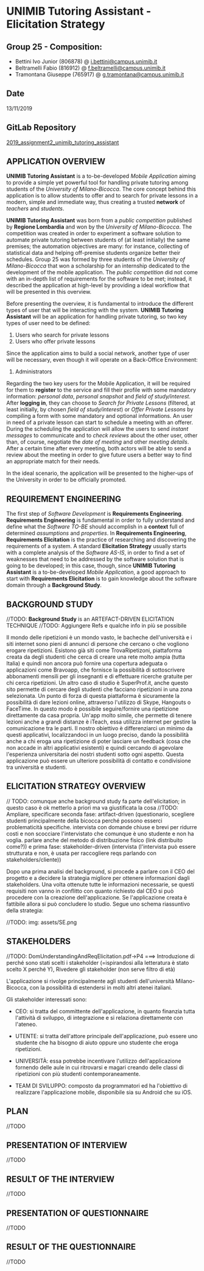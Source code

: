 # **UNIMIB Tutoring Assistant - Elicitation Strategy**


## **Group 25 - Composition:** 

* Bettini Ivo Junior (806878) @ i.bettini@campus.unimib.it
* Beltramelli Fabio (816912) @ f.beltramelli@campus.unimib.it
* Tramontana Giuseppe (765917) @ g.tramontana@campus.unimib.it

## **Date**
13/11/2019

## **GitLab Repository**
[2019_assignment2_unimib_tutoring_assistant](https://gitlab.com/i.bettini/2019_assignment2_unimib_tutoring_assistant)

## **APPLICATION OVERVIEW**

**UNIMIB Tutoring Assistant** is a to-be-developed _Mobile Application_ aiming to provide a simple yet powerful tool for handling private tutoring among students of the _University of Milano-Bicocca_.
The core concept behind this application is to allow students to offer and to search for private lessons in a modern, simple and immediate way, thus creating a trusted **network** of _teachers_ and _students_.

**UNIMIB Tutoring Assistant** was born from a _public competition_ published by **Regione Lombardia** and won by the _University of Milano-Bicocca_. The competition was created in order to experiment a software solution to automate private tutoring between students of (at least initially) the same premises; the automation objectives are many: for instance, collecting of statistical data and helping off-premise students organize better their schedules.
Group 25 was formed by three students of the _University of Milano-Bicocca_ that won a scholarship for an internship dedicated to the development of the mobile application.
The _public competition_ did not come with an in-depth list of requirements for the software to be met; instead, it described the application at high-level by providing a ideal workflow that will be presented in this overview.

Before presenting the overview, it is fundamental to introduce the different types of user that will be interacting with the system.
**UNIMIB Tutoring Assistant** will be an application for handling private tutoring, so two key types of user need to be defined:
1. Users who search for private lessons
2. Users who offer private lessons

Since the application aims to build a social network, another type of user will be necessary, even though it will operate on a Back-Office Environment:
1. Administrators

Regarding the two key users for the Mobile Application, it will be required for them to **register** to the service and fill their profile with some mandatory information: _personal data_, _personal snapshot_ and _field of study/interest_.
After **logging in**, they can choose to _Search for Private Lessons_ (filtered, at least initially, by chosen _field of study/interest_) or _Offer Private Lessons_ by compiling a form with some mandatory and optional informations.
An user in need of a private lesson can start to schedule a meeting with an offerer. During the scheduling the application will allow the users to send _instant messages_ to communicate and to _check reviews_ about the other user, other than, of course, negotiate the _date of meeting_ and other _meeting details_.
After a certain time after every meeting, both actors will be able to send a review about the meeting in order to give future users a better way to find an appropriate match for their needs.

In the ideal scenario, the application will be presented to the higher-ups of the University in order to be officially promoted.

## **REQUIREMENT ENGINEERING**

The first step of _Software Development_ is **Requirements Engineering**. **Requirements Engineering** is fundamental in order to fully understand and define what the _Software TO-BE_ should accomplish in a **context** full of determined _assumptions_ and _properties_.
In **Requirements Engineering**, **Requirements Elicitation** is the practice of researching and discovering the requirements of a system.
A standard **Elicitation Strategy** usually starts with a complete analysis of the _Software AS-IS_, in order to find a set of weaknesses that need to be addressed by the software solution that is going to be developed; in this case, though, since **UNIMIB Tutoring Assistant** is a to-be-developed _Mobile Application_, a good approach to start with **Requirements Elicitation** is to gain knowledge about the software domain through a **Background Study**.

## **BACKGROUND STUDY**

//TODO: **Background Study** is an ARTEFACT-DRIVEN ELICITATION TECHNIQUE
//TODO: Aggiungere Refs e qualche info in più se possibile

Il mondo delle ripetizioni è un mondo vasto, le bacheche dell'università e i siti internet sono pieni di annunci di persone che cercano o che vogliono erogare ripetizioni. 
Esistono già siti come TrovaRipetizoni, piattaforma creata da degli studenti che cerca di creare una rete molto ampia (tutta Italia) e quindi non ancora può fornire una copertura adeguata o applicazioni come Bravoapp, che fornisce la possibilità di sottoscrivere abbonamenti mensili per gli insegnanti e di effettuare ricerche gratuite per chi cerca ripetizioni.
Un altro caso di studio è SuperProf.it, anche questo sito permette di cercare degli studenti che facciano ripetizioni in una zona selezionata. Un punto di forza di questa piattaforma è sicuramente la possibilità di dare lezioni online, attraverso l'utilizzo di Skype, Hangouts o FaceTime. In questo modo è possibile seguire/fornire una ripetizione direttamente da casa propria. 
Un'app molto simile, che permette di tenere lezioni anche a grandi distanze è iTeach, essa utilizza internet per gestire la comunicazione tra le parti.
Il nostro obiettivo è differenziarci un minimo da questi applicativi, localizzandoci in un luogo preciso, dando la possibilità anche a chi eroga una ripetizione di poter lasciare un feedback (cosa che non accade in altri applicativi esistenti) e quindi cercando di agevolare l'esperienza universitaria dei nostri studenti sotto ogni aspetto.
Questa applicazione può essere un ulteriore possibilità di contatto e condivisione tra università e studenti.

## **ELICITATION STRATEGY OVERVIEW**

// TODO: comunque anche background study fa parte dell'elicitation; in questo caso è ok metterlo a priori ma va giustificata la cosa
//TODO: Ampliare, specificare seconda fase: artifact-driven (questionario, scegliere studenti principalmente della bicocca perché possono esserci problematicità specifiche. intervista con domande chiuse e brevi per ridurre costi e non scocciare l'intervistato che comunque è uno studente e non ha voglia. parlare anche del metodo di distribuzione fisico (link distribuito come?)) e prima fase: stakeholder-driven (intervista (l'intervista può essere strutturata e non, è usata per raccogliere reqs parlando con stakeholders/cliente))

Dopo una prima analisi del background, si procede a parlare con il CEO del progetto e a decidere la strategia migliore per ottenere informazioni dagli stakeholders. 
Una volta ottenute tutte le informazioni necessarie, se questi requisiti non vanno in conflitto con quanto richiesto dal CEO si può procedere con la creazione dell'applicazione.
Se l'applicazione creata è fattibile allora si può concludere lo studio.
Segue uno schema riassuntivo della strategia:

//TODO: img: assets/SE.png

## **STAKEHOLDERS**

//TODO: DomUnderstandingAndReqElicitation.pdf->P4 ===> Introduzione di perché sono stati scelti i stakeholder (=ispirandosi alla letteratura è stato scelto X perché Y), Rivedere gli stakeholder (non serve filtro di età)

L'applicazione si rivolge principalmente agli studenti dell'università Milano-Bicocca, con la possibilità di estendersi in molti altri atenei italiani.

Gli stakeholder interessati sono:

* CEO: si tratta del committente dell'applicazione, in quanto finanzia tutta l'attività di sviluppo, di integrazione e si relaziona direttamente con l'ateneo.

* UTENTE: si tratta dell'attore principale dell'applicazione, può essere uno studente che ha bisogno di aiuto oppure uno studente che eroga ripetizioni.

* UNIVERSITÀ: essa potrebbe incentivare l'utilizzo dell'applicazione fornendo delle aule in cui ritrovarsi e magari creando delle classi di ripetizioni con più studenti contemporaneamente.

* TEAM DI SVILUPPO: composto da programmatori ed ha l'obiettivo di realizzare l'applicazione mobile, disponibile sia su Android che su iOS.

## **PLAN**

//TODO

## **PRESENTATION OF INTERVIEW**

//TODO

## **RESULT OF THE INTERVIEW**

//TODO

## **PRESENTATION OF QUESTIONNAIRE**

//TODO

## **RESULT OF THE QUESTIONNAIRE**

//TODO